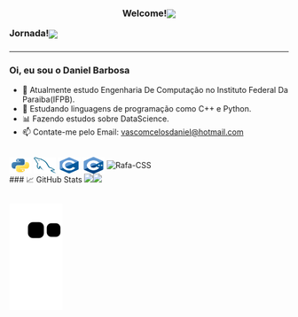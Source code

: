<h3>
<p align="center">Welcome!<img align="center" src="https://pa1.narvii.com/6617/143a90ed417324ed052b981c2b7ee4878c8e1506_hq.gif" height="75px"/></p>
<p align="left">Jornada!<img align="center" src= "[https://i.pinimg.com/originals/23/b8/cc/23b8ccd4d62a74024e383248389a478b.gif](https://www.google.com/url?sa=i&url=https%3A%2F%2Fco.pinterest.com%2Fpin%2F535013630710200091%2F&psig=AOvVaw3aTB7-XDbDX8QoncISXoPs&ust=1668055959844000&source=images&cd=vfe&ved=0CA0QjRxqFwoTCLCA4O2moPsCFQAAAAAdAAAAABAu)" height="150px"/></p>
<h3/><hr/>

### Oi, eu sou o Daniel Barbosa

- 🔭 Atualmente estudo Engenharia De Computação no Instituto Federal Da Paraiba(IFPB).
- 🌱 Estudando linguagens de programação como C++ e Python.
- 📊 Fazendo estudos sobre DataScience.
- 📫 Contate-me pelo Email: vascomcelosdaniel@hotmail.com
<div style="display: inline_block"><br>
  
  <img align="center" alt="Python" height="30" width="40" src="https://raw.githubusercontent.com/devicons/devicon/master/icons/python/python-original.svg">
  <img align="center" alt="mysql" height="30" width="40" src="https://raw.githubusercontent.com/devicons/devicon/master/icons/mysql/mysql-original.svg">
  <img align="center" alt="C" height="30" width="40" src="https://raw.githubusercontent.com/devicons/devicon/master/icons/c/c-original.svg">
  <img align="center" alt="C++" height="30" width="40" src="https://raw.githubusercontent.com/devicons/devicon/master/icons/cplusplus/cplusplus-original.svg">
  <img align="center" alt="Rafa-CSS" height="30" width="40" src="https://cdn.jsdelivr.net/gh/devicons/devicon/icons/jupyter/jupyter-original-wordmark.svg" />
</div>
### &#x1f4c8; GitHub Stats
<img height="170em" src="https://github-readme-stats.vercel.app/api?username=Dcorder123&show_icons=true&theme=merko&include_all_commits=true&count_private=true"/><img height="170em" src="https://github-readme-stats.vercel.app/api/top-langs/?username=Dcorder123&layout=compact&langs_count=7&theme=merko"/>
  
 ##
  
![Snake animation](https://github.com/Dcorder123/Dcorder123/blob/output/github-contribution-grid-snake.svg)

